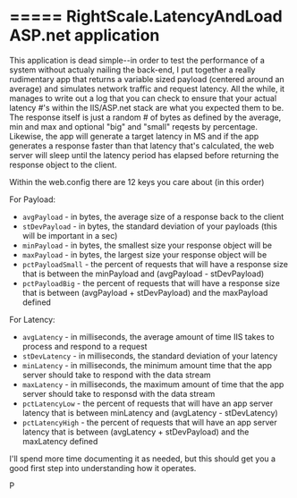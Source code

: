 =====
RightScale.LatencyAndLoad ASP.net application
=====

This application is dead simple--in order to test the performance of a system without actualy nailing the back-end, I put together a really rudimentary app that returns a variable sized payload (centered around an average) and simulates network traffic and request latency.  All the while, it manages to write out a log that you can check to ensure that your actual latency #'s within the IIS/ASP.net stack are what you expected them to be.  The response itself is just a random # of bytes as defined by the average, min and max and optional "big" and "small" reqests by percentage.  Likewise, the app will generate a target latency in MS and if the app generates a response faster than that latency that's calculated, the web server will sleep until the latency period has elapsed before returning the response object to the client.

Within the web.config there are 12 keys you care about (in this order)

For Payload:
  * `avgPayload` - in bytes, the average size of a response back to the client
  * `stDevPayload` - in bytes, the standard deviation of your payloads (this will be important in a sec)
  * `minPayload` - in bytes, the smallest size your response object will be
  * `maxPayload` - in bytes, the largest size your response object will be
  * `pctPayloadSmall` - the percent of requests that will have a response size that is between the minPayload and (avgPayload - stDevPayload)
  * `pctPayloadBig` - the percent of requests that will have a response size that is between (avgPayload + stDevPayload) and the maxPayload defined

For Latency:
  * `avgLatency` - in milliseconds, the average amount of time IIS takes to process and respond to a request
  * `stDevLatency` - in milliseconds, the standard deviation of your latency 
  * `minLatency` - in milliseconds, the minimum amount time that the app server should take to respond with the data stream
  * `maxLatency` - in milliseconds, the maximum amount of time that the app server should take to responsd with the data stream
  * `pctLatencyLow` - the percent of requests that will have an app server latency that is between minLatency and (avgLatency - stDevLatency)
  * `pctLatencyHigh` - the percent of requests that will have an app server latency that is between (avgLatency + stDevPayload) and the maxLatency defined
  
I'll spend more time documenting it as needed, but this should get you a good first step into understanding how it operates.

P